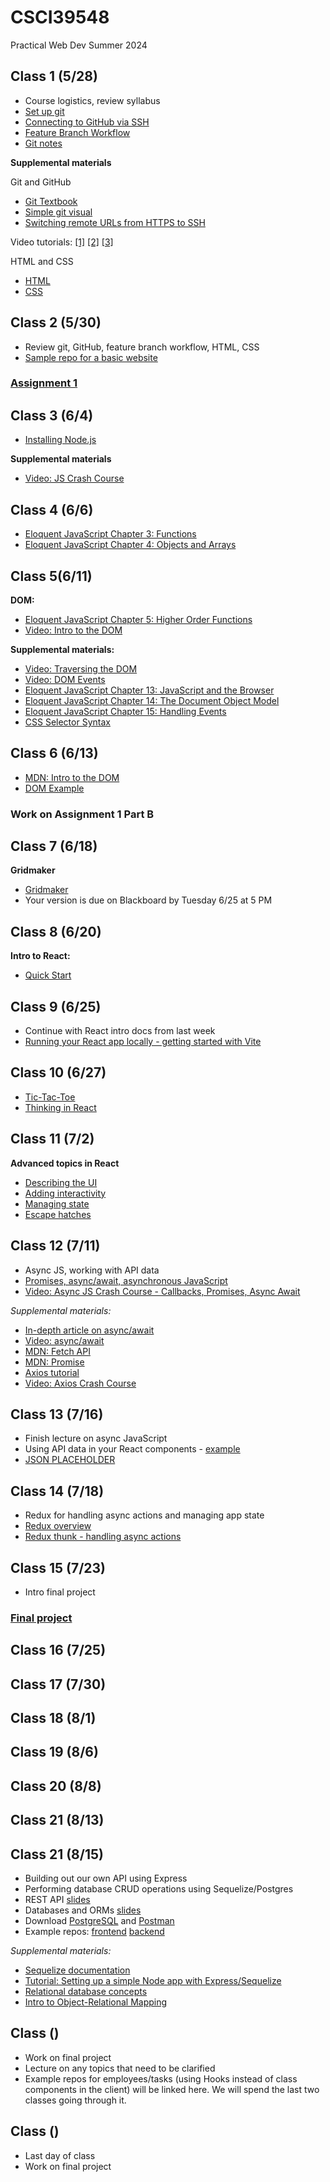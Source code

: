 # CSCI39548
Practical Web Dev Summer 2024

## Class 1 (5/28)
- Course logistics, review syllabus
- [Set up git](https://docs.github.com/en/github/getting-started-with-github/set-up-git)
- [Connecting to GitHub via SSH](https://docs.github.com/en/github/authenticating-to-github/connecting-to-github-with-ssh/about-ssh)
- [Feature Branch Workflow](https://www.atlassian.com/git/tutorials/comparing-workflows/feature-branch-workflow)
- [Git notes](https://docs.google.com/document/d/1IiKHX0lIk7n_AlNIttbD1d1ICukPVodbYmWj0IaCSPE/edit?usp=sharing)

**Supplemental materials**

Git and GitHub
- [Git Textbook](https://git-scm.com/book/en/v2)
- [Simple git visual](https://rogerdudler.github.io/git-guide/)
- [Switching remote URLs from HTTPS to SSH](https://docs.github.com/en/get-started/getting-started-with-git/managing-remote-repositories#switching-remote-urls-from-https-to-ssh)

Video tutorials:
  [[1]](https://www.youtube.com/watch?v=HVsySz-h9r4&t=443s&ab_channel=CoreySchafer)
  [[2]](https://www.youtube.com/watch?v=SWYqp7iY_Tc&ab_channel=TraversyMedia)
  [[3]](https://www.youtube.com/watch?v=DVRQoVRzMIY&ab_channel=TechWithTim)

HTML and CSS
- [HTML](https://www.w3schools.com/html/default.asp)
- [CSS](https://www.w3schools.com/css/default.asp)

## Class 2 (5/30)
- Review git, GitHub, feature branch workflow, HTML, CSS
- [Sample repo for a basic website](https://github.com/mtlynch3/summer24)

### [Assignment 1](https://docs.google.com/document/d/1Pf86Btnzj55v0ym_ugkQYRuqnk77RcjMK0vOW5STZaY/edit?usp=sharing)

## Class 3 (6/4)
- [Installing Node.js](https://nodejs.org/en/download/package-manager/)

**Supplemental materials**
- [Video: JS Crash Course](https://www.youtube.com/watch?v=hdI2bqOjy3c&ab_channel=TraversyMedia)

## Class 4 (6/6)
- [Eloquent JavaScript Chapter 3: Functions](http://eloquentjavascript.net/03_functions.html)
- [Eloquent JavaScript Chapter 4: Objects and Arrays](http://eloquentjavascript.net/04_data.html)

## Class 5(6/11)
**DOM:**
- [Eloquent JavaScript Chapter 5: Higher Order Functions](http://eloquentjavascript.net/05_higher_order.html)
- [Video: Intro to the DOM](https://www.youtube.com/watch?v=l-0nPnSvbX8)

**Supplemental materials:**
- [Video: Traversing the DOM](https://www.youtube.com/watch?v=8LWQNnVAMh4)
- [Video: DOM Events](https://www.youtube.com/watch?v=QE1YQnhntgw)
- [Eloquent JavaScript Chapter 13: JavaScript and the Browser](http://eloquentjavascript.net/13_browser.html)
- [Eloquent JavaScript Chapter 14: The Document Object Model](http://eloquentjavascript.net/14_dom.html)
- [Eloquent JavaScript Chapter 15: Handling Events](http://eloquentjavascript.net/15_event.html)
- [CSS Selector Syntax](https://www.w3schools.com/cssref/css_selectors.asp)


## Class 6 (6/13)
- [MDN: Intro to the DOM](https://developer.mozilla.org/en-US/docs/Web/API/Document_Object_Model/Introduction)
- [DOM Example](https://gist.github.com/mtlynch3/3af5f8dd1a800a3167f8c3a3b9d36bec)

### Work on Assignment 1 Part B


## Class 7 (6/18)
**Gridmaker**
- [Gridmaker](https://gist.github.com/mtlynch3/5f1f86199a3ddb12d137f9d2fe8d1900)
- Your version is due on Blackboard by Tuesday 6/25 at 5 PM

## Class 8 (6/20)
**Intro to React:**
- [Quick Start](https://react.dev/learn)

## Class 9 (6/25)
- Continue with React intro docs from last week
- [Running your React app locally - getting started with Vite](https://vitejs.dev/guide/)

## Class 10 (6/27)
- [Tic-Tac-Toe](https://react.dev/learn/tutorial-tic-tac-toe)
- [Thinking in React](https://react.dev/learn/thinking-in-react)

## Class 11 (7/2)
**Advanced topics in React**
- [Describing the UI](https://react.dev/learn/describing-the-ui)
- [Adding interactivity](https://react.dev/learn/adding-interactivity)
- [Managing state](https://react.dev/learn/managing-state)
- [Escape hatches](https://react.dev/learn/escape-hatches)

  
## Class 12 (7/11)
- Async JS, working with API data
- [Promises, async/await, asynchronous JavaScript](https://javascript.info/async)
- [Video: Async JS Crash Course - Callbacks, Promises, Async Await](https://www.youtube.com/watch?v=PoRJizFvM7s&ab_channel=TraversyMedia)

*Supplemental materials:*
- [In-depth article on async/await](https://blog.bitsrc.io/understanding-javascript-async-and-await-with-examples-a010b03926ea)
- [Video: async/await](https://www.youtube.com/watch?v=vn3tm0quoqE&t=170s)
- [MDN: Fetch API](https://developer.mozilla.org/en-US/docs/Web/API/Fetch_API)
- [MDN: Promise](https://developer.mozilla.org/en-US/docs/Web/JavaScript/Reference/Global_Objects/Promise)
- [Axios tutorial](http://zetcode.com/javascript/axios/)
- [Video: Axios Crash Course](https://www.youtube.com/watch?v=6LyagkoRWYA)


## Class 13 (7/16)
- Finish lecture on async JavaScript
- Using API data in your React components - [example](https://gist.github.com/mtlynch3/17862eaf81692217de8e3ebfba06368d)
- [JSON PLACEHOLDER](https://jsonplaceholder.typicode.com/)


## Class 14 (7/18)
- Redux for handling async actions and managing app state
- [Redux overview](https://redux.js.org/tutorials/fundamentals/part-1-overview)
- [Redux thunk - handling async actions](https://redux.js.org/tutorials/fundamentals/part-6-async-logic)

## Class 15 (7/23)
- Intro final project
### [Final project](https://docs.google.com/document/d/1ioCrS7uzKSkH8d-L04xMeHsq5GbkiAfwPNyLUoqrb04/edit?usp=sharing)

## Class 16 (7/25)
## Class 17 (7/30)
## Class 18 (8/1)
## Class 19 (8/6)
## Class 20 (8/8)
## Class 21 (8/13)
## Class 21 (8/15)


- Building out our own API using Express
- Performing database CRUD operations using Sequelize/Postgres
- REST API [slides](https://drive.google.com/file/d/1ijx6JmRUiiDI9AlPyZewh18GPgim4GJ1/view)
- Databases and ORMs [slides](https://drive.google.com/file/d/1uuGYZ-ag-NXMTLt1yp63mIdsGp_mYAWJ/view)
- Download [PostgreSQL](https://www.postgresql.org/download/) and [Postman](https://www.postman.com/downloads/)
- Example repos: [frontend](https://github.com/mtlynch3/final-frontend) [backend](https://github.com/mtlynch3/final-backend)


*Supplemental materials:*
- [Sequelize documentation](https://sequelize.org/master/)
- [Tutorial: Setting up a simple Node app with Express/Sequelize](https://www.youtube.com/watch?v=bOHysWYMZM0&ab_channel=TraversyMedia)
- [Relational database concepts](https://www.youtube.com/watch?v=NvrpuBAMddw)
- [Intro to Object-Relational Mapping](https://www.youtube.com/watch?v=dHQ-I7kr_SY)

## Class  ()
- Work on final project
- Lecture on any topics that need to be clarified
- Example repos for employees/tasks (using Hooks instead of class components in the client) will be linked here. We will spend the last two classes going through it. 

## Class  ()
- Last day of class
- Work on final project


